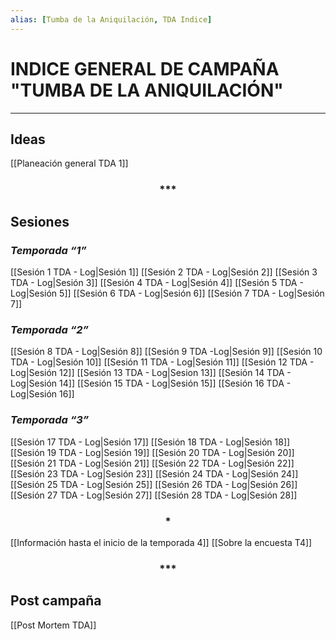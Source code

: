 ```yaml
---
alias: [Tumba de la Aniquilación, TDA Indice]
---
```


# INDICE GENERAL DE CAMPAÑA "TUMBA DE LA ANIQUILACIÓN"

---

## Ideas

[[Planeación general TDA  1]]

<div align='center'>
<h3> *** </h3>
</div>

## Sesiones

### _Temporada “1”_
[[Sesión 1 TDA - Log|Sesión 1]]
[[Sesión 2 TDA - Log|Sesión 2]]
[[Sesión 3 TDA - Log|Sesión 3]]
[[Sesión 4 TDA - Log|Sesión 4]]
[[Sesión 5 TDA - Log|Sesión 5]]
[[Sesión 6 TDA - Log|Sesión 6]]
[[Sesión 7 TDA - Log|Sesión 7]]

### _Temporada “2”_
[[Sesión 8 TDA - Log|Sesión 8]]
[[Sesión 9 TDA -Log|Sesión 9]]
[[Sesión 10 TDA - Log|Sesión 10]]
[[Sesión 11 TDA - Log|Sesión 11]]
[[Sesión 12 TDA - Log|Sesión 12]]
[[Sesión 13 TDA - Log|Sesion 13]]
[[Sesión 14 TDA - Log|Sesión 14]]
[[Sesión 15 TDA - Log|Sesión 15]]
[[Sesión 16 TDA - Log|Sesión 16]]

### _Temporada “3”_
[[Sesión 17 TDA - Log|Sesión 17]]
[[Sesión 18 TDA - Log|Sesión 18]]
[[Sesión 19 TDA - Log|Sesión 19]]
[[Sesión 20 TDA - Log|Sesión 20]]
[[Sesión 21 TDA - Log|Sesión 21]]
[[Sesión 22 TDA - Log|Sesión 22]]
[[Sesión 23 TDA - Log|Sesión 23]]
[[Sesión 24 TDA  - Log|Sesión 24]]
[[Sesión 25 TDA - Log|Sesión 25]]
[[Sesión 26 TDA - Log|Sesión 26]]
[[Sesión 27 TDA - Log|Sesión 27]]
[[Sesión 28 TDA - Log|Sesión 28]]

<div align='center'>
<h3> * </h3>
</div>

[[Información hasta el inicio de la temporada 4]]
[[Sobre la encuesta T4]]

<div align='center'>
<h3> *** </h3>
</div>

## Post campaña

[[Post Mortem TDA]]